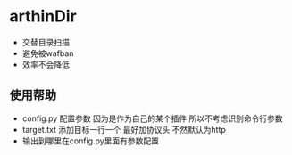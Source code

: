 # arthinDir
 

- 交替目录扫描
- 避免被wafban
- 效率不会降低

## 使用帮助
- config.py 配置参数 因为是作为自己的某个插件 所以不考虑识别命令行参数 
- target.txt 添加目标一行一个 最好加协议头 不然默认为http
- 输出到哪里在config.py里面有参数配置
